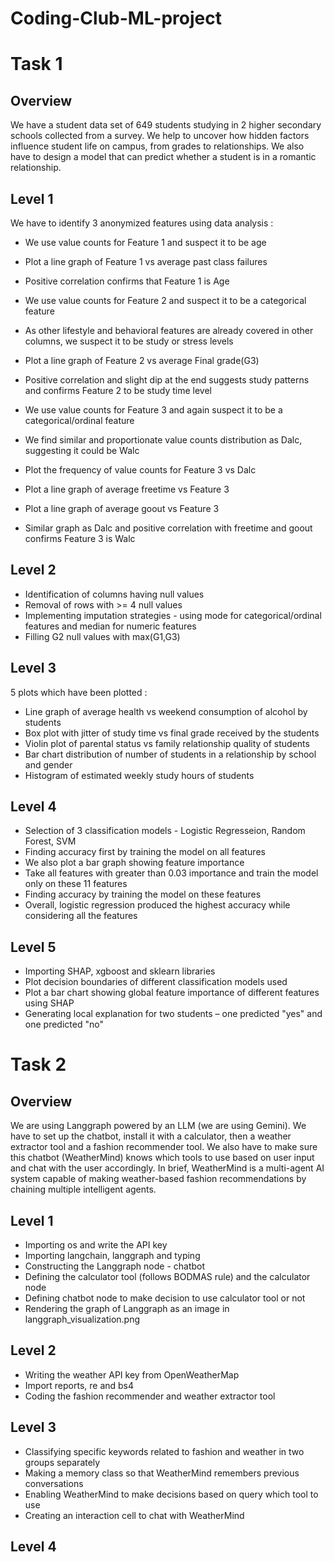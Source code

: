 # Coding-Club-ML-project

# Task 1

## Overview

We have a student data set of 649 students studying in 2 higher secondary schools collected from a survey. We help to uncover how hidden factors influence student life on campus, from grades to relationships. We also have to design a model that can predict whether a student is in a romantic relationship.

## Level 1

We have to identify 3 anonymized features using data analysis :

- We use value counts for Feature 1 and suspect it to be age
- Plot a line graph of Feature 1 vs average past class failures
- Positive correlation confirms that Feature 1 is Age

- We use value counts for Feature 2 and suspect it to be a categorical feature
- As other lifestyle and behavioral features are already covered in other columns, we suspect it to be study or stress levels
- Plot a line graph of Feature 2 vs average Final grade(G3)
- Positive correlation and slight dip at the end suggests study patterns and confirms Feature 2 to be study time level

- We use value counts for Feature 3 and again suspect it to be a categorical/ordinal feature
- We find similar and proportionate value counts distribution as Dalc, suggesting it could be Walc
- Plot the frequency of value counts for Feature 3 vs Dalc
- Plot a line graph of average freetime vs Feature 3
- Plot a line graph of average goout vs Feature 3
- Similar graph as Dalc and positive correlation with freetime and goout confirms Feature 3 is Walc

## Level 2

- Identification of columns having null values
- Removal of rows with >= 4 null values
- Implementing imputation strategies - using mode for categorical/ordinal features and median for numeric features
- Filling G2 null values with max(G1,G3)

## Level 3

5 plots which have been plotted :

- Line graph of average health vs weekend consumption of alcohol by students
- Box plot with jitter of study time vs final grade received by the students
- Violin plot of parental status vs family relationship quality of students
- Bar chart distribution of number of students in a relationship by school and gender
- Histogram of estimated weekly study hours of students

## Level 4

- Selection of 3 classification models - Logistic Regresseion, Random Forest, SVM
- Finding accuracy first by training the model on all features
- We also plot a bar graph showing feature importance
- Take all features with greater than 0.03 importance and train the model only on these 11 features
- Finding accuracy by training the model on these features
- Overall, logistic regression produced the highest accuracy while considering all the features

## Level 5

- Importing SHAP, xgboost and sklearn libraries
- Plot decision boundaries of different classification models used
- Plot a bar chart showing global feature importance of different features using SHAP
- Generating local explanation for two students – one predicted "yes" and one predicted "no"


# Task 2

## Overview
We are using Langgraph powered by an LLM (we are using Gemini). We have to set up the chatbot, install it with a calculator, then a weather extractor tool and a fashion recommender tool. We also have to make sure this chatbot (WeatherMind) knows which tools to use based on user input and chat with the user accordingly. In brief, WeatherMind is a multi-agent AI system capable of making weather-based fashion recommendations by chaining multiple intelligent agents.

## Level 1

- Importing os and write the API key
- Importing langchain, langgraph and typing
- Constructing the Langgraph node - chatbot
- Defining the calculator tool (follows BODMAS rule) and the calculator node
- Defining chatbot node to make decision to use calculator tool or not
- Rendering the graph of Langgraph as an image in langgraph_visualization.png

## Level 2

- Writing the weather API key from OpenWeatherMap
- Import reports, re and bs4
- Coding the fashion recommender and weather extractor tool

## Level 3

- Classifying specific keywords related to fashion and weather in two groups separately
- Making a memory class so that WeatherMind remembers previous conversations
- Enabling WeatherMind to make decisions based on query which tool to use
- Creating an interaction cell to chat with WeatherMind

## Level 4



